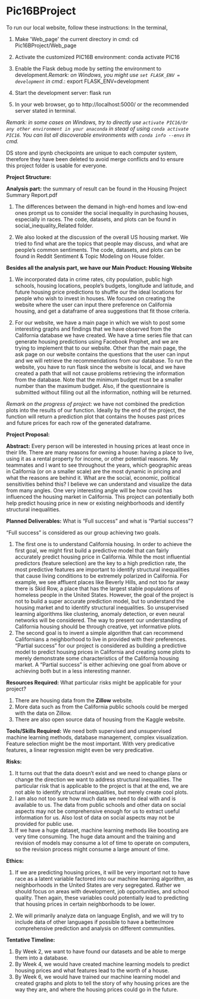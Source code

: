 # Pic16BProject

To run our local website, follow these instructions:
In the terminal,

1. Make 'Web_page' the current directory in cmd:
cd Pic16BProject/Web_page

2. Activate the customized PIC16B environment:
conda activate PIC16

3. Enable the Flask debug mode by setting the environment to development.*Remark: on Windows, you might use `set FLASK_ENV = development` in cmd.*:
export FLASK_ENV=development

4. Start the development server:
flask run

5. In your web browser, go to http://localhost:5000/ or the recommended server stated in terminal.

*Remark: in some cases on Windows, try to directly use `activate PIC16/Or any other environment in your anaconda` in stead of using `conda activate PIC16`. You can list all discoverable environments with `conda info --envs` in cmd.* 

DS store and ipynb checkpoints are unique to each computer system, therefore they have been deleted to avoid merge conflicts and to ensure this project folder is usable for everyone. 

**Project Structure:**

**Analysis part:** the summary of result can be found in the Housing Project Summary Report.pdf

1. The differences between the demand in high-end homes and low-end ones prompt us to consider the social inequality in purchasing houses, especially in races. The code, datasets, and plots can be found in social_inequality_Related folder.

2. We also looked at the discussion of the overall US housing market. We tried to find what are the topics that people may discuss, and what are people’s common sentiments. The code, datasets, and plots can be found in Reddit Sentiment & Topic Modeling on House folder.

**Besides all the analysis part, we have our Main Product: Housing Website**

1. We incorporated data in crime rates, city population, public high schools, housing locations, people’s budgets, longitude and latitude, and future housing price predictions to shuffle our the ideal locations for people who wish to invest in houses. We focused on creating the website where the user can input there preference on California housing, and get a dataframe of area suggestions that fit those criteria. 

2. For our website, we have a main page in which we wish to post some interesting graphs and findings that we have observed from the California database we have created. We have a time series file that can generate housing predictions using Facebook Prophet, and we are trying to implement that to our website. Other than the main page, the ask page on our website contains the questions that the user can input and we will retrieve the recommendations from our database. To run the website, you have to run flask since the website is local, and we have created a path that will not cause problems retrieving the information from the database. Note that the minimum budget must be a smaller number than the maximum budget. Also, if the questionnaire is submitted without filling out all the information, nothing will be returned. 

*Remark on the progress of project:*
we have not combined the prediction plots into the results of our function. Ideally by the end of the project, the function will return a prediction plot that contains the houses past prices and future prices for each row of the generated dataframe. 


**Project Proposal:**


**Abstract:**
Every person will be interested in housing prices at least once in their life. There are many reasons for owning a house: having a place to live, using it as a rental property for income, or other potential reasons. My teammates and I want to see throughout the years, which geographic areas in California (or on a smaller scale) are the most dynamic in pricing and what the reasons are behind it. What are the social, economic, political sensitivities behind this? I believe we can understand and visualize the data from many angles. One very interesting angle will be how covid has influenced the housing market in California. This project can potentially both help predict housing price in new or existing neighborhoods and identify structural inequalities.

**Planned Deliverables:**
What is “Full success” and what is “Partial success”?

“Full success” is considered as our group achieving two goals. 
1. The first one is to understand California housing. In order to achieve the first goal, we might first build a predictive model that can fairly accurately predict housing price in California. While the most influential predictors (feature selection) are the key to a high prediction rate, the most predictive features are important to identify structural inequalities that cause living conditions to be extremely polarized in California. For example, we see affluent places like Beverly Hills, and not too far away there is Skid Row, a place that has the largest stable populations of homeless people in the United States. However, the goal of the project is not to build a super accurate prediction model, but to understand the housing market and to identify structural inequalities. So unsupervised learning algorithms like clustering, anomaly detection, or even neural networks will be considered. The way to present our understanding of California housing should be through creative, yet informative plots. 
2. The second goal is to invent a simple algorithm that can recommend Californians a neighborhood to live in provided with their preferences. 
 “Partial success” for our project is considered as building a predictive model to predict housing prices in California and creating some plots to merely demonstrate some characteristics of the California housing market. A “Partial success” is either achieving one goal from above or achieving both but in a less interesting manner.

**Resources Required:**
What particular risks might be applicable for your project?

1. There are housing data from the **Zillow** website.
2. More data such as from the California public schools could be merged with the data on Zillow. 
3. There are also open source data of housing from the Kaggle website.


**Tools/Skills Required:**
We need both supervised and unsupervised machine learning methods, database management, complex visualization. Feature selection might be the most important. With very predicative features, a linear regression might even be very predicative.


**Risks:**
1. It turns out that the data doesn’t exist and we need to change plans or change the direction we want to address structural inequalities. The particular risk that is applicable to the project is that at the end, we are not able to identify structural inequalities, but merely create cool plots.
2. I am also not too sure how much data we need to deal with and is available to us. The data from public schools and other data on social aspects may not be comprehensive enough for us to extract useful information for us. Also lost of data on social aspects may not be provided for public use. 
3. If we have a huge dataset, machine learning methods like boosting are very time consuming. The huge data amount and the training and revision of models may consume a lot of time to operate on computers, so the revision process might consume a large amount of time.


**Ethics:**
1. If we are predicting housing prices, it will be very important not to have race as a latent variable factored into our machine learning algorithm, as neighborhoods in the United States are very segregated. Rather we should focus on areas with development, job opportunities, and school quality. Then again, these variables could potentially lead to predicting that housing prices in certain neighborhoods to be lower.

2. We will primarily analyze data on language English, and we will try to include data of  other languages if possible to have a better/more comprehensive prediction and analysis on different communities.




**Tentative Timeline:**
1. By Week 2, we want to have found our datasets and be able to merge them into a database. 
2. By Week 4, we would have created machine learning models to predict housing prices and what features lead to the worth of a house.
3. By Week 6, we would have trained our machine learning model and created graphs and plots to tell the story of why housing prices are the way they are, and where the housing prices could go in the future.

